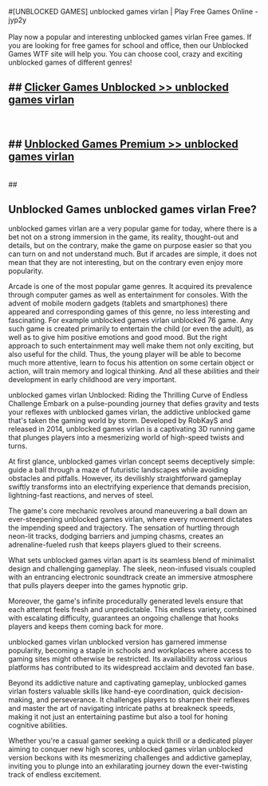 #[UNBLOCKED GAMES] unblocked games virlan | Play Free Games Online - jyp2y <br>
<br>
Play now a popular and interesting unblocked games virlan Free games. If you are looking for free games for school and office, then our Unblocked Games WTF site will help you. You can choose cool, crazy and exciting unblocked games of different genres!


## ##  [Clicker Games Unblocked >> unblocked games virlan](http://freeplayer.one?title=unblocked_games_virlan&ref=22)
  <br>

##  ## [Unblocked Games Premium >> unblocked games virlan](http://freeplayer.one?title=unblocked_games_virlan&ref=22)
  <br>
  ##



## Unblocked Games unblocked games virlan Free?

unblocked games virlan are a very popular game for today, where there is a bet not on a strong immersion in the game, its reality, thought-out and details, but on the contrary, make the game on purpose easier so that you can turn on and not understand much. But if arcades are simple, it does not mean that they are not interesting, but on the contrary even enjoy more popularity.

Arcade is one of the most popular game genres. It acquired its prevalence through computer games as well as entertainment for consoles. With the advent of mobile modern gadgets (tablets and smartphones) there appeared and corresponding games of this genre, no less interesting and fascinating. For example unblocked games virlan unblocked 76 game. Any such game is created primarily to entertain the child (or even the adult), as well as to give him positive emotions and good mood. But the right approach to such entertainment may well make them not only exciting, but also useful for the child. Thus, the young player will be able to become much more attentive, learn to focus his attention on some certain object or action, will train memory and logical thinking. And all these abilities and their development in early childhood are very important.

unblocked games virlan Unblocked: Riding the Thrilling Curve of Endless Challenge
Embark on a pulse-pounding journey that defies gravity and tests your reflexes with unblocked games virlan, the addictive unblocked game that's taken the gaming world by storm. Developed by RobKayS and released in 2014, unblocked games virlan is a captivating 3D running game that plunges players into a mesmerizing world of high-speed twists and turns.

At first glance, unblocked games virlan concept seems deceptively simple: guide a ball through a maze of futuristic landscapes while avoiding obstacles and pitfalls. However, its devilishly straightforward gameplay swiftly transforms into an electrifying experience that demands precision, lightning-fast reactions, and nerves of steel.

The game's core mechanic revolves around maneuvering a ball down an ever-steepening unblocked games virlan, where every movement dictates the impending speed and trajectory. The sensation of hurtling through neon-lit tracks, dodging barriers and jumping chasms, creates an adrenaline-fueled rush that keeps players glued to their screens.

What sets unblocked games virlan apart is its seamless blend of minimalist design and challenging gameplay. The sleek, neon-infused visuals coupled with an entrancing electronic soundtrack create an immersive atmosphere that pulls players deeper into the games hypnotic grip.

Moreover, the game's infinite procedurally generated levels ensure that each attempt feels fresh and unpredictable. This endless variety, combined with escalating difficulty, guarantees an ongoing challenge that hooks players and keeps them coming back for more.

unblocked games virlan unblocked version has garnered immense popularity, becoming a staple in schools and workplaces where access to gaming sites might otherwise be restricted. Its availability across various platforms has contributed to its widespread acclaim and devoted fan base.

Beyond its addictive nature and captivating gameplay, unblocked games virlan fosters valuable skills like hand-eye coordination, quick decision-making, and perseverance. It challenges players to sharpen their reflexes and master the art of navigating intricate paths at breakneck speeds, making it not just an entertaining pastime but also a tool for honing cognitive abilities.

Whether you're a casual gamer seeking a quick thrill or a dedicated player aiming to conquer new high scores, unblocked games virlan unblocked version beckons with its mesmerizing challenges and addictive gameplay, inviting you to plunge into an exhilarating journey down the ever-twisting track of endless excitement.